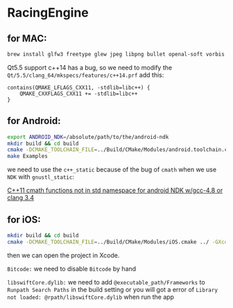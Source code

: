 RacingEngine
============

for MAC:
------------

```sh
brew install glfw3 freetype glew jpeg libpng bullet openal-soft vorbis
```

Qt5.5 support c++14 has a bug, so we need to modify the `Qt/5.5/clang_64/mkspecs/features/c++14.prf`
add this:

```qmake
contains(QMAKE_LFLAGS_CXX11, -stdlib=libc++) {
    QMAKE_CXXFLAGS_CXX11 += -stdlib=libc++
}
```

for Android:
-------------

```bash
export ANDROID_NDK=/absolute/path/to/the/android-ndk
mkdir build && cd build
cmake -DCMAKE_TOOLCHAIN_FILE=../Build/CMake/Modules/android.toolchain.cmake -DANDROID_TOOLCHAIN_NAME=arm-linux-androideabi-clang3.6 -DANDROID_STL=c++_static -DANDROID_NATIVE_API_LEVEL=android-9 ../
make Examples
```

we need to use the `c++_static` because of the bug of `cmath` when we use `NDK` with `gnustl_static`:

[C++11 cmath functions not in std namespace for android NDK w/gcc-4.8 or clang 3.4](http://stackoverflow.com/questions/22922961/c11-cmath-functions-not-in-std-namespace-for-android-ndk-w-gcc-4-8-or-clang-3)

for iOS:
------------

```bash
mkdir build && cd build
cmake -DCMAKE_TOOLCHAIN_FILE=../Build/CMake/Modules/iOS.cmake ../ -GXcode
```

then we can open the project in Xcode.

`Bitcode:`
we need to disable `Bitcode` by hand

`libswiftCore.dylib:`
we need to add `@executable_path/Frameworks` to `Runpath Search Paths` in the build setting or you will got a 
error of `Library not loaded: @rpath/libswiftCore.dylib` when run the app

